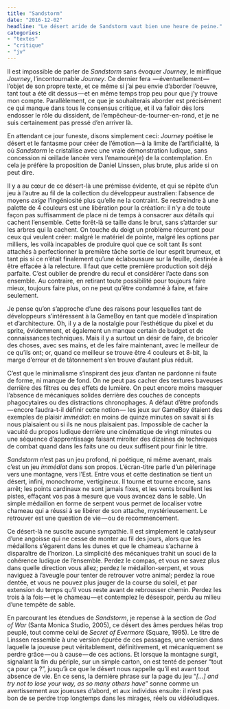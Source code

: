 ```yaml
---
title: "Sandstorm"
date: "2016-12-02"
headline: "Le désert aride de Sandstorm vaut bien une heure de peine."
categories: 
- "textes"
- "critique"
- "jv"
---
```


<script>
  import AlerteVieux from '$lib/components/AlerteVieux.svelte'
</script>

<AlerteVieux/>

Il est impossible de parler de *Sandstorm* sans évoquer *Journey*, le mirifique *Journey*, l’incontournable *Journey*. Ce dernier fera  — éventuellement —  l’objet de son propre texte, et ce même si j’ai peu envie d’aborder l’oeuvre, tant tout a été dit dessus — et en même temps trop peu pour que j’y trouve mon compte. Parallèlement, ce que je souhaiterais aborder est précisément ce qui manque dans tous le consensus critique, et il va falloir dès lors endosser le rôle du dissident, de l’empêcheur-de-tourner-en-rond, et je ne suis certainement pas pressé d’en arriver là.

En attendant ce jour funeste, disons simplement ceci: *Journey* poétise le désert et le fantasme pour créer de l’émotion — à la limite de l’artificialité, là où *Sandstorm* le cristallise avec une vraie démonstration ludique, sans concession ni œillade lancée vers l’enamouré(e) de la contemplation. En cela je préfère la proposition de Daniel Linssen, plus brute, plus aride si on peut dire.

Il y a au cœur de ce désert-là une prémisse évidente, et qui se répète d’un jeu à l’autre au fil de la collection du développeur australien: l’absence de moyens *exige* l’ingéniosité plus qu’elle ne la contraint. Se restreindre à une palette de 4 couleurs est une libération pour la création: il n’y a de toute façon pas suffisamment de place ni de temps à consacrer aux détails qui cachent l’ensemble. Cette forêt-là se taille dans le brut, sans s’attarder sur les arbres qui la cachent. On touche du doigt un problème récurrent pour ceux qui veulent créer: malgré le matériel de pointe, malgré les options par milliers, les voilà incapables de produire quoi que ce soit tant ils sont attachés à perfectionner la première tâche sortie de leur esprit brumeux, et tant pis si ce n’était finalement qu’une éclaboussure sur la feuille, destinée à être effacée à la relecture. Il faut que cette première production soit déjà parfaite. C’est oublier de prendre du recul et considérer l’acte dans son ensemble. Au contraire, en retirant toute possibilité pour toujours faire mieux, toujours faire plus, on ne peut qu’être condamné à faire, et faire seulement.

Je pense qu’on s’approche d’une des raisons pour lesquelles tant de développeurs s’intéressent à la GameBoy en tant que modèle d’inspiration et d’architecture. Oh, il y a de la nostalgie pour l’esthétique du pixel et du sprite, évidemment, et également un manque certain de budget et de connaissances techniques. Mais il y a surtout un désir de faire, de bricoler des choses, avec ses mains, et de les faire maintenant, avec le meilleur de ce qu’ils ont; or, quand ce meilleur se trouve être 4 couleurs et 8-bit, la marge d’erreur et de tâtonnement s’en trouve d’autant plus réduit.

C’est que le minimalisme s’inspirant des jeux d’antan ne pardonne ni faute de forme, ni manque de fond. On ne peut pas cacher des textures baveuses derrière des filtres ou des effets de lumière. On peut encore moins masquer l’absence de mécaniques solides derrière des couches de concepts phagocytaires ou des distractions chronophages. A défaut d’être profonds  — encore faudra-t-il définir cette notion —  les jeux sur GameBoy étaient des exemples de plaisir _immédiat_: en moins de quinze minutes on savait si ils nous plaisaient ou si ils ne nous plaisaient pas. Impossible de cacher la vacuité du propos ludique derrière une cinématique de vingt minutes ou une séquence d’apprentissage faisant miroiter des dizaines de techniques de combat quand dans les faits une ou deux suffisent pour finir le titre.

*Sandstorm* n’est pas un jeu profond, ni poétique, ni même avenant, mais c’est un jeu _immédiat_ dans son propos. L’écran-titre parle d’un pèlerinage vers une montagne, vers l’Est. Entre vous et cette destination se tient un désert, infini, monochrome, vertigineux. Il tourne et tourne encore, sans arrêt; les points cardinaux ne sont jamais fixes, et les vents brouillent les pistes, effaçant vos pas à mesure que vous avancez dans le sable. Un simple médaillon en forme de serpent vous permet de localiser votre chameau qui a réussi à se libérer de son attache, mystérieusement. Le retrouver est une question de vie — ou de recommencement.

Ce désert-là ne suscite aucune sympathie. Il est simplement le catalyseur d’une angoisse qui ne cesse de monter au fil des jours, alors que les médaillons s’égarent dans les dunes et que le chameau s’acharne à disparaître de l’horizon. La simplicité des mécaniques trahit un souci de la cohérence ludique de l’ensemble. Perdez le compas, et vous ne savez plus dans quelle direction vous allez; perdez le médaillon-serpent, et vous naviguez à l’aveugle pour tenter de retrouver votre animal; perdez la roue dentée, et vous ne pouvez plus jauger de la course du soleil, et par extension du temps qu’il vous reste avant de rebrousser chemin. Perdez les trois à la fois — et le chameau — et contemplez le désespoir, perdu au milieu d’une tempête de sable.

En parcourant les étendues de *Sandstorm*, je repense à la section de *God of War* (Santa Monica Studio, 2005), ce désert des âmes perdues hélas trop peuplé, tout comme celui de *Secret of Evermore* (Square, 1995). Le titre de Linssen ressemble à une version épurée de ces passages, une version dans laquelle la joueuse peut véritablement, définitivement, et mécaniquement se perdre grâce — ou à cause — de ces actions. Et lorsque la montagne surgit, signalant la fin du périple, sur un simple carton, on est tenté de penser “tout ça pour ça ?”, jusqu’à ce que le désert nous rappelle qu’il est avant tout absence de vie. En ce sens, la dernière phrase sur la page du jeu “*[…] and try not to lose your way, as so many others have*” sonne comme un avertissement aux joueuses d’abord, et aux individus ensuite: il n’est pas bon de se perdre trop longtemps dans les mirages, réels ou vidéoludiques. 